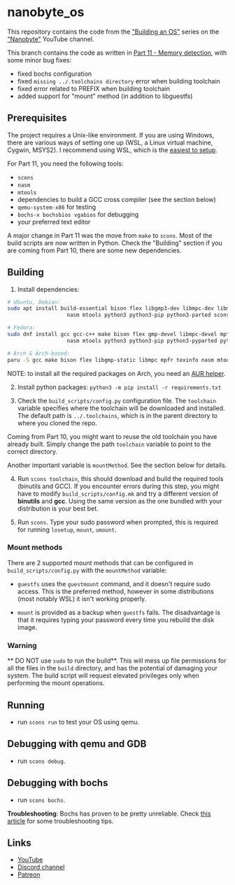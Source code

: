 # nanobyte_os
This repository contains the code from the ["Building an OS"](https://www.youtube.com/watch?v=9t-SPC7Tczc&list=PLFjM7v6KGMpiH2G-kT781ByCNC_0pKpPN) series on the ["Nanobyte"](https://www.youtube.com/channel/UCSPIuWADJIMIf9Erf--XAsA) YouTube channel.


This branch contains the code as written in [Part 11 - Memory detection](https://www.youtube.com/watch?v=xp-yB9WBadI), with some minor bug fixes:

* fixed bochs configuration
* fixed `missing ../.toolchains directory` error when building toolchain
* fixed error related to PREFIX when building toolchain
* added support for "mount" method (in addition to libguestfs)

## Prerequisites

The project requires a Unix-like environment. If you are using Windows, there are various ways of setting one up (WSL, a Linux virtual machine, Cygwin, MSYS2). I recommend using WSL, which is the [easiest to setup](https://learn.microsoft.com/en-us/windows/wsl/install).

For Part 11, you need the following tools:

* `scons`
* `nasm`
* `mtools`
* dependencies to build a GCC cross compiler (see the section below)
* `qemu-system-x86` for testing
* `bochs-x bochsbios vgabios` for debugging
* your preferred text editor

A major change in Part 11 was the move from `make` to `scons`. Most of the build scripts are now written in Python. Check the "Building" section if you are coming from Part 10, there are some new dependencies.

## Building

1. Install dependencies:

```sh
# Ubuntu, Debian:
sudo apt install build-essential bison flex libgmp3-dev libmpc-dev libmpfr-dev texinfo wget \
                   nasm mtools python3 python3-pip python3-parted scons dosfstools libguestfs-tools qemu-system-x86

# Fedora:
sudo dnf install gcc gcc-c++ make bison flex gmp-devel libmpc-devel mpfr-devel texinfo wget \
                   nasm mtools python3 python3-pip python3-pyparted python3-scons dosfstools guestfs-tools qemu-system-x86

# Arch & Arch-based:
paru -S gcc make bison flex libgmp-static libmpc mpfr texinfo nasm mtools qemu-system-x86 python3 scons
```
NOTE: to install all the required packages on Arch, you need an [AUR helper](https://wiki.archlinux.org/title/AUR_helpers).

2. Install python packages: `python3 -m pip install -r requirements.txt`

3. Check the `build_scripts/config.py` configuration file. The `toolchain` variable specifies where the toolchain will be downloaded and installed. The default path is `../.toolchains`, which is in the parent directory to where you cloned the repo.

Coming from Part 10, you might want to reuse the old toolchain you have already built. Simply change the path `toolchain` variable to point to the correct directory.

Another important variable is `mountMethod`. See the section below for details.

4. Run `scons toolchain`, this should download and build the required tools (binutils and GCC). If you encounter errors during this step, you might have to modify `build_scripts/config.mk` and try a different version of **binutils** and **gcc**. Using the same version as the one bundled with your distribution is your best bet.

5. Run `scons`. Type your sudo password when prompted, this is required for running `losetup`, `mount`, `umount`.

### Mount methods

There are 2 supported mount methods that can be configured in `build_scripts/config.py` with the `mountMethod` variable:

* `guestfs` uses the `guestmount` command, and it doesn't require sudo access. This is the preferred method, however in some distributions (most notably WSL) it isn't working properly.

* `mount` is provided as a backup when `guestfs` fails. The disadvantage is that it requires typing your password every time you rebuild the disk image.

### Warning

** DO NOT use `sudo` to run the build**. This will mess up file permissions for all the files in the `build` directory, and has the potential of damaging your system. The build script will request elevated privileges only when performing the mount operations.

## Running

* run `scons run` to test your OS using qemu.

## Debugging with qemu and GDB

* run `scons debug`.

## Debugging with bochs

* run `scons bochs`.

**Troubleshooting**: Bochs has proven to be pretty unreliable. Check [this article](https://github.com/nanobyte-dev/nanobyte_os/wiki/Frequent-issues#bochs-doesnt-work) for some troubleshooting tips.


## Links

* [YouTube](https://www.youtube.com/channel/UCSPIuWADJIMIf9Erf--XAsA)
* [Discord channel](https://discord.gg/RgHc5XrCEw)
* [Patreon](https://www.patreon.com/nanobyte)
